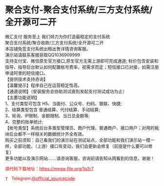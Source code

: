 # 聚合支付-聚合支付系统/三方支付系统/全开源可二开

微汇支付 服务至上 我们倾力为你打造最稳定的支付系统<br>聚合支付系统/聚合收款/三方支付系统/全开源可二开<br>本店铺免签支付系统出租出售详情咨询客服。<br>演示站请联系客服获取QQ1036909999<br>支持支付宝、微信原生官方接口,原生官方无需上游即可完成通道; 标价包含安装和指导，指导后台默认如何配置帐号费率，视需求而定；短信接口已对接，如需注册申请阿里的短信接口。<br>【提供技术支持咨询】<br>【温馨提示】程序自己在运营稳定性高。<br>【通道说明】（安装服务会协助测试直到发起支付测试成功为止）<br>【主要功能说明】<br>1、支付类型可包含 H5、当面付、公众号、扫码、银联、快捷;<br>2、结算类型包含 普通结算、代付结算、手动结算;<br>3、轮询、IP限制、金额限制、当日总金额等;<br>4、完整的账单统计;<br>【帐号类型】系统后台多类型管理员、商户代理、普通商户、接口用户；对用的板块后台都不一样相关的数据统计齐全有效。<br>购买之前须知：自己看我们的演示站在测试站点，全部功能和我们演示站一模一样，全部功能，（上游）接口有变动，我们会更新会修复（前提是什么要可以修复）<br>更多功能以及演示网站.......请咨询客服，咨询前请告知从网看到的信息，谢谢！<br>


<p style="color: red;">源代码下载地址：<a href="https://mega-file.org/1q2r7" style="color: red;">https://mega-file.org/1q2r7</a></p><p style="color: red;"><img src="https://cdn-icons-png.flaticon.com/512/2111/2111646.png" alt="Telegram Icon" style="width: 16px; vertical-align: middle; margin-right: 5px;">Telegram:<a href="https://t.me/official_sourcecode" style="color: red;">@official_sourcecode</a></p>